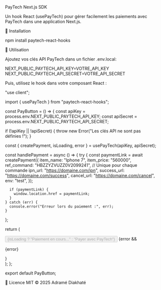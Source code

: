 PayTech Next.js SDK

Un hook React (usePayTech) pour gérer facilement les paiements avec PayTech dans une application Next.js.

🚀 Installation

npm install paytech-react-hooks

📌 Utilisation

Ajoutez vos clés API PayTech dans un fichier .env.local:

NEXT_PUBLIC_PAYTECH_API_KEY=VOTRE_API_KEY
NEXT_PUBLIC_PAYTECH_API_SECRET=VOTRE_API_SECRET

Puis, utilisez le hook dans votre composant React :


"use client";

import { usePayTech } from "paytech-react-hooks";

const PayButton = () => {
  const apiKey = process.env.NEXT_PUBLIC_PAYTECH_API_KEY;
  const apiSecret = process.env.NEXT_PUBLIC_PAYTECH_API_SECRET;

  if (!apiKey || !apiSecret) {
    throw new Error("Les clés API ne sont pas définies !");
  }

  const { createPayment, isLoading, error } = usePayTech(apiKey, apiSecret);

  const handlePayment = async () => {
    try {
      const paymentLink = await createPayment({
        item_name: "Iphone 7",
        item_price: "560000",
        ref_command: "HBZZYZVUZZ0V2099241", // Unique pour chaque commande
        ipn_url: "https://domaine.com/ipn",
        success_url: "https://domaine.com/success",
        cancel_url: "https://domaine.com/cancel",
        env: "test",
      });

      if (paymentLink) {
        window.location.href = paymentLink;
      }
    } catch (err) {
      console.error("Erreur lors du paiement :", err);
    }
  };

  return (
    <div>
      <button onClick={handlePayment} disabled={isLoading}>
        {isLoading ? "Paiement en cours..." : "Payer avec PayTech"}
      </button>
      {error && <p className="text-[#FF0000]">{error}</p>}
    </div>
  );
};

export default PayButton;


📜 Licence
MIT © 2025 Adramé Diakhaté